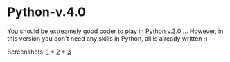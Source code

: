 # Python-v.4.0

You should be extreamely good coder to play in Python v.3.0 ... 
However, in this version you don't need any skills in Python, all is already written ;)

Screenshots: [1](1.jpg) * [2](2.jpg) * [3](3.jpg)
